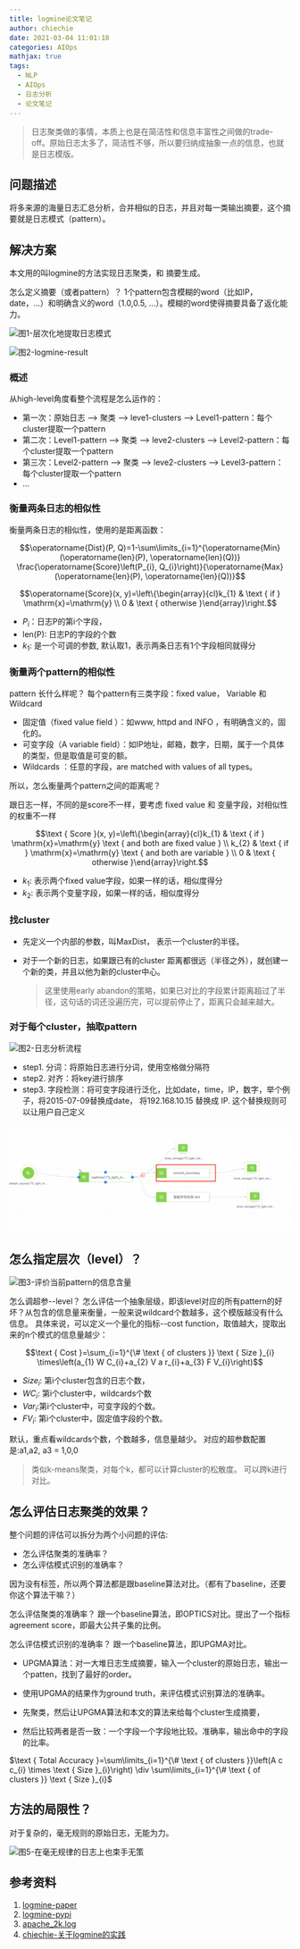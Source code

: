 ```yaml
---
title: logmine论文笔记
author: chiechie
date: 2021-03-04 11:01:18
categories: AIOps
mathjax: true
tags:
  - NLP
  - AIOps
  - 日志分析
  - 论文笔记 
---
```


> 日志聚类做的事情，本质上也是在简洁性和信息丰富性之间做的trade-off。原始日志太多了，简洁性不够，所以要归纳成抽象一点的信息，也就是日志模版。

## 问题描述

将多来源的海量日志汇总分析，合并相似的日志，并且对每一类输出摘要，这个摘要就是日志模式（pattern）。



## 解决方案

本文用的叫logmine的方法实现日志聚类，和 摘要生成。

怎么定义摘要（或者pattern）？ 1个pattern包含模糊的word（比如IP，date，...）和明确含义的word（1.0,0.5, ...）。模糊的word使得摘要具备了返化能力。

![图1-层次化地提取日志模式](logmine_image-20210225214320632.png)

![图2-logmine-result](logmin-result.png)


### 概述

从high-level角度看整个流程是怎么运作的：

- 第一次：原始日志          -->  聚类  -->  leve1-clusters --> Level1-pattern：每个cluster提取一个pattern
- 第二次：Level1-pattern  -->  聚类  -->  leve2-clusters  --> Level2-pattern：每个cluster提取一个pattern
- 第三次：Level2-pattern  -->  聚类  -->  leve2-clusters  --> Level3-pattern：每个cluster提取一个pattern
- ...

### 衡量两条日志的相似性

衡量两条日志的相似性，使用的是距离函数：

$$\operatorname{Dist}(P, Q)=1-\sum\limits_{i=1}^{\operatorname{Min}(\operatorname{len}(P), \operatorname{len}(Q))} \frac{\operatorname{Score}\left(P_{i}, Q_{i}\right)}{\operatorname{Max}(\operatorname{len}(P), \operatorname{len}(Q))}$$

$$\operatorname{Score}(x, y)=\left\{\begin{array}{cl}k_{1} & \text { if } \mathrm{x}=\mathrm{y} \\ 0 & \text { otherwise }\end{array}\right.$$

- $P_i$：日志P的第i个字段，
- len(P): 日志P的字段的个数
- $k_1$: 是一个可调的参数, 默认取1，表示两条日志有1个字段相同就得分

### 衡量两个pattern的相似性

pattern 长什么样呢？ 每个pattern有三类字段：fixed value， Variable 和 Wildcard

- 固定值（fixed value field ）：如www, httpd and INFO ，有明确含义的，固化的。
- 可变字段（A variable field）：如IP地址，邮箱，数字，日期，属于一个具体的类型，但是取值是可变的额。
- Wildcards ：任意的字段，are matched with values of all types。


所以，怎么衡量两个pattern之间的距离呢？

跟日志一样，不同的是score不一样，要考虑 fixed value 和 变量字段，对相似性的权重不一样

$$\text { Score }(x, y)=\left\{\begin{array}{cl}k_{1} & \text { if } \mathrm{x}=\mathrm{y} \text { and both are fixed value } \\ k_{2} & \text { if } \mathrm{x}=\mathrm{y} \text { and both are variable } \\ 0 & \text { otherwise }\end{array}\right.$$

- $k_1$: 表示两个fixed value字段，如果一样的话，相似度得分
- $k_2$: 表示两个变量字段，如果一样的话，相似度得分


### 找cluster

- 先定义一个内部的参数，叫MaxDist， 表示一个cluster的半径。
- 对于一个新的日志，如果跟已有的cluster 距离都很远（半径之外），就创建一个新的类，并且以他为新的cluster中心。
  
	> 这里使用early abandon的策略，如果已对比的字段累计距离超过了半径，这句话的词还没遍历完，可以提前停止了，距离只会越来越大。

### 对于每个cluster，抽取pattern

![图2-日志分析流程](image-20210226000021042.png)

- step1. 分词：将原始日志进行分词，使用空格做分隔符
- step2. 对齐：将key进行排序
- step3. 字段检测：将可变字段进行泛化，比如date，time，IP，数字，举个例子，将2015-07-09替换成date，
将192.168.10.15 替换成 IP. 这个替换规则可以让用户自己定义

![img.png](img.png)

## 怎么指定层次（level）？

![图3-评价当前pattern的信息含量](cost_function.png)

怎么调超参--level？
怎么评估一个抽象层级，即该level对应的所有pattern的好坏？从包含的信息量来衡量，一般来说wildcard个数越多，这个模版越没有什么信息。
具体来说，可以定义一个量化的指标--cost function，取值越大，提取出来的n个模式的信息量越少：

$$\text { Cost }=\sum_{i=1}^{\# \text { of clusters }} \text { Size }_{i} \times\left(a_{1} W C_{i}+a_{2} V a r_{i}+a_{3} F V_{i}\right)$$

- ${Size}_i$: 第i个cluster包含的日志个数，
- ${WC}_i$: 第i个cluster中，wildcards个数
- ${Var}_i$:第i个cluster中，可变字段的个数。
- ${FV}_i$: 第i个cluster中，固定值字段的个数。

默认，重点看wildcards个数，个数越多，信息量越少。
对应的超参数配置是:a1,a2, a3 = 1,0,0

> 类似k-means聚类，对每个k，都可以计算cluster的松散度。 可以跨k进行对比。

## 怎么评估日志聚类的效果？

整个问题的评估可以拆分为两个小问题的评估:

- 怎么评估聚类的准确率？
- 怎么评估模式识别的准确率？

因为没有标签，所以两个算法都是跟baseline算法对比。（都有了baseline，还要你这个算法干嘛？）

怎么评估聚类的准确率？ 跟一个baseline算法，即OPTICS对比。提出了一个指标agreement score，即最大公共子集的比例。

怎么评估模式识别的准确率？ 跟一个baseline算法，即UPGMA对比。

- UPGMA算法：对一大堆日志生成摘要，输入一个cluster的原始日志，输出一个patten，找到了最好的order。
  
- 使用UPGMA的结果作为ground truth，来评估模式识别算法的准确率。
  
- 先聚类，然后让UPGMA算法和本文的算法来给每个cluster生成摘要，
  
- 然后比较两者是否一致：一个字段一个字段地比较。准确率，输出命中的字段的比率。

$\text { Total Accuracy }=\sum\limits_{i=1}^{\# \text { of clusters }}\left(A c c_{i} \times \text { Size }_{i}\right) \div \sum\limits_{i=1}^{\# \text { of clusters }} \text { Size }_{i}$


## 方法的局限性？


对于复杂的，毫无规则的原始日志，无能为力。

![图5-在毫无规律的日志上也束手无策](badcase.png)


## 参考资料

1. [logmine-paper](https://www.cs.unm.edu/~mueen/Papers/LogMine.pdf)
2. [logmine-pypi](https://pypi.org/project/logmine/)
3. [apache_2k.log](https://github.com/logpai/logparser/blob/master/logs/Apache/Apache_2k.log)
4. [chiechie-关于logmine的实践](https://github.com/chiechie/LogRobot)